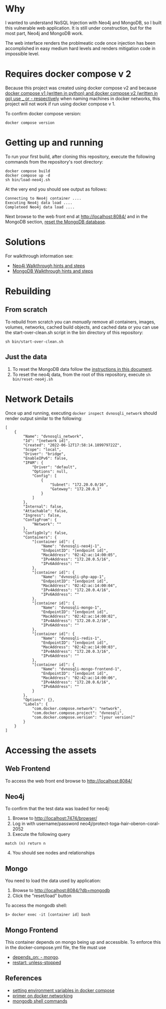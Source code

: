# Why

I wanted to understand NoSQL Injection with Neo4j and MongoDB, so I built this vulnerable web application. It is still under construction, but for the most part, Neo4j and MongoDB work. 

The web interface renders the problmeatic code once injection has been accomplished in easy medium hard levels and renders mitigation code in impossible level.

# Requires docker compose v 2

Because this project was created using docker compose v2 and because [docker compose v1 (written in python) and docker compose v2 (written in go) use _ or - respectively](https://stackoverflow.com/questions/69464001/docker-compose-container-name-use-dash-instead-of-underscore) when naming machines in docker networks, this project will not work if run using docker compose v 1.

To confirm docker compose version:

```
docker compose version
```

# Getting up and running 

To run your first build, after cloning this repository, execute the following commands from the repository's root directory:

```
docker compose build
docker compose up -d
sh bin/load-neo4j.sh
```

At the very end you should see output as follows:

```
Connecting to Neo4j container ....
Executing Neo4j data load ....
Completeed Neo4j data load ....
``` 

Next browse to the web front end at [http://localhost:8084/](http://localhost:8084/) and in the MongoDB section, [reset the MongoDB database](https://github.com/RJColeman/dvnosqli#mongo).



# Solutions

For walkthrough information see:

- [Neo4j Walkthrough hints and steps](https://github.com/RJColeman/dvnosqli/blob/main/NEO4J-HELP.md)
- [MongoDB Walkthrough hints and steps](https://github.com/RJColeman/dvnosqli/blob/main/MONGODB-HELP.md)

# Rebuilding 

## From scratch

To rebuild from scratch you can *manually* remove all containers, images, volumes, networks, cached build objects, and cached data or you can use the start-over-clean.sh script in the bin directory of this repository:

```
sh bin/start-over-clean.sh
```

## Just the data

1. To reset the MongoDB data follow the [instructions in this document](https://github.com/RJColeman/dvnosqli#mongo).
2. To reset the neo4j data, from the root of this repository, execute `sh bin/reset-neo4j.sh`

# Network Details

Once up and running, executing `docker inspect dvnosqli_network` should render output similar to the following:

```
[
    {
        "Name": "dvnosqli_network",
        "Id": "[network id]",
        "Created": "2022-06-12T17:58:14.189979722Z",
        "Scope": "local",
        "Driver": "bridge",
        "EnableIPv6": false,
        "IPAM": {
            "Driver": "default",
            "Options": null,
            "Config": [
                {
                    "Subnet": "172.20.0.0/16",
                    "Gateway": "172.20.0.1"
                }
            ]
        },
        "Internal": false,
        "Attachable": false,
        "Ingress": false,
        "ConfigFrom": {
            "Network": ""
        },
        "ConfigOnly": false,
        "Containers": {
            "[container id]": {
                "Name": "dvnosqli-neo4j-1",
                "EndpointID": "[endpoint id]",
                "MacAddress": "02:42:ac:14:00:05",
                "IPv4Address": "172.20.0.5/16",
                "IPv6Address": ""
            },
            "[container id]": {
                "Name": "dvnosqli-php-app-1",
                "EndpointID": "[endpoint id]",
                "MacAddress": "02:42:ac:14:00:04",
                "IPv4Address": "172.20.0.4/16",
                "IPv6Address": ""
            },
            "[container id]": {
                "Name": "dvnosqli-mongo-1",
                "EndpointID": "[endpoint id]",
                "MacAddress": "02:42:ac:14:00:02",
                "IPv4Address": "172.20.0.2/16",
                "IPv6Address": ""
            },
            "[container id]": {
                "Name": "dvnosqli-redis-1",
                "EndpointID": "[endpoint id]",
                "MacAddress": "02:42:ac:14:00:03",
                "IPv4Address": "172.20.0.3/16",
                "IPv6Address": ""
            },
            "[container id]": {
                "Name": "dvnosqli-mongo-frontend-1",
                "EndpointID": "[endpoint id]",
                "MacAddress": "02:42:ac:14:00:06",
                "IPv4Address": "172.20.0.6/16",
                "IPv6Address": ""
            }
        },
        "Options": {},
        "Labels": {
            "com.docker.compose.network": "network",
            "com.docker.compose.project": "dvnosqli",
            "com.docker.compose.version": "[your version]"
        }
    }
]

```


# Accessing the assets

## Web Frontend

To access the web front end browse to [http://localhost:8084/](http://localhost:8084/)

## Neo4j 

To confirm that the test data was loaded for neo4j:

1. Browse to [http://localhost:7474/browser/](http://localhost:7474/browser/)
2. Log in with username/password neo4j/protect-toga-hair-oberon-coral-2052
3. Execute the following query

 ```
 match (n) return n
 ```
4. You should see nodes and relationships

## Mongo

You need to load the data used by application:

1. Browse to [http://localhost:8084/?db=mongodb](http://localhost:8084/?db=mongodb)
2. Click the "reset/load" button

To access the mongodb shell:

```
$> docker exec -it [container id] bash
```

## Mongo Frontend 

This container depends on mongo being up and accessible. To enforce this in the docker-compose.yml file, the file must use 

* [depends_on: - mongo](https://docs.docker.com/compose/startup-order/). 
* [restart: unless-stopped](https://docs.docker.com/config/containers/start-containers-automatically/)

## References

* [setting environment variables in docker compose](https://docs.docker.com/compose/environment-variables/)
* [primer on docker networking](https://docs.docker.com/network/network-tutorial-standalone/)
* [mongodb shell commands](https://www.mongodb.com/docs/manual/reference/mongo-shell/)
